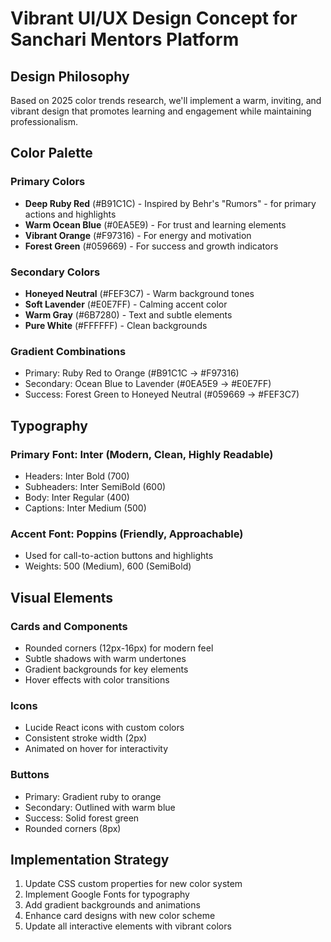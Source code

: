 # Vibrant UI/UX Design Concept for Sanchari Mentors Platform

## Design Philosophy
Based on 2025 color trends research, we'll implement a warm, inviting, and vibrant design that promotes learning and engagement while maintaining professionalism.

## Color Palette
### Primary Colors
- **Deep Ruby Red** (#B91C1C) - Inspired by Behr's "Rumors" - for primary actions and highlights
- **Warm Ocean Blue** (#0EA5E9) - For trust and learning elements
- **Vibrant Orange** (#F97316) - For energy and motivation
- **Forest Green** (#059669) - For success and growth indicators

### Secondary Colors
- **Honeyed Neutral** (#FEF3C7) - Warm background tones
- **Soft Lavender** (#E0E7FF) - Calming accent color
- **Warm Gray** (#6B7280) - Text and subtle elements
- **Pure White** (#FFFFFF) - Clean backgrounds

### Gradient Combinations
- Primary: Ruby Red to Orange (#B91C1C → #F97316)
- Secondary: Ocean Blue to Lavender (#0EA5E9 → #E0E7FF)
- Success: Forest Green to Honeyed Neutral (#059669 → #FEF3C7)

## Typography
### Primary Font: Inter (Modern, Clean, Highly Readable)
- Headers: Inter Bold (700)
- Subheaders: Inter SemiBold (600)
- Body: Inter Regular (400)
- Captions: Inter Medium (500)

### Accent Font: Poppins (Friendly, Approachable)
- Used for call-to-action buttons and highlights
- Weights: 500 (Medium), 600 (SemiBold)

## Visual Elements
### Cards and Components
- Rounded corners (12px-16px) for modern feel
- Subtle shadows with warm undertones
- Gradient backgrounds for key elements
- Hover effects with color transitions

### Icons
- Lucide React icons with custom colors
- Consistent stroke width (2px)
- Animated on hover for interactivity

### Buttons
- Primary: Gradient ruby to orange
- Secondary: Outlined with warm blue
- Success: Solid forest green
- Rounded corners (8px)

## Implementation Strategy
1. Update CSS custom properties for new color system
2. Implement Google Fonts for typography
3. Add gradient backgrounds and animations
4. Enhance card designs with new color scheme
5. Update all interactive elements with vibrant colors

